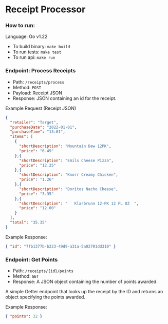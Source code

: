 # Receipt Processor

### How to run:
Language: Go v1.22

* To build binary: `make build`
* To run tests: `make test`
* To run api: `make run`

### Endpoint: Process Receipts

* Path: `/receipts/process`
* Method: `POST`
* Payload: Receipt JSON
* Response: JSON containing an id for the receipt.

Example Request (Receipt JSON)

```json
{
  "retailer": "Target",
  "purchaseDate": "2022-01-01",
  "purchaseTime": "13:01",
  "items": [
    {
      "shortDescription": "Mountain Dew 12PK",
      "price": "6.49"
    },{
      "shortDescription": "Emils Cheese Pizza",
      "price": "12.25"
    },{
      "shortDescription": "Knorr Creamy Chicken",
      "price": "1.26"
    },{
      "shortDescription": "Doritos Nacho Cheese",
      "price": "3.35"
    },{
      "shortDescription": "   Klarbrunn 12-PK 12 FL OZ  ",
      "price": "12.00"
    }
  ],
  "total": "35.35"
}
```

Example Response:
```json
{ "id": "7fb1377b-b223-49d9-a31a-5a02701dd310" }
```

### Endpoint: Get Points

* Path: `/receipts/{id}/points`
* Method: `GET`
* Response: A JSON object containing the number of points awarded.

A simple Getter endpoint that looks up the receipt by the ID and returns an object specifying the points awarded.

Example Response:
```json
{ "points": 32 }
```